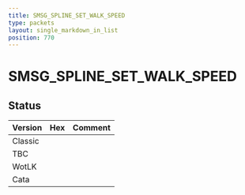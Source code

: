 ```yaml
---
title: SMSG_SPLINE_SET_WALK_SPEED
type: packets
layout: single_markdown_in_list
position: 770
---
```


# SMSG_SPLINE_SET_WALK_SPEED

## Status

Version | Hex | Comment
---------- | ---------- | ---------- 
Classic |  |  
TBC |  |  
WotLK |  |  
Cata |  |  
